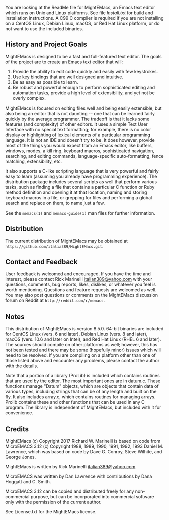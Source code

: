 You are looking at the ReadMe file for MightEMacs, an Emacs text editor which
runs on Unix and Linux platforms.  See file *Install.txt* for build and
installation instructions.  A C99 C compiler is required if you are not
installing on a CentOS Linux, Debian Linux, macOS, or Red Hat Linux platform, or
do not want to use the included binaries.

History and Project Goals
-------------------------
MightEMacs is designed to be a fast and full-featured text editor.  The goals of
the project are to create an Emacs text editor that will:

1. Provide the ability to edit code quickly and easily with few keystrokes.
2. Use key bindings that are well designed and intuitive.
3. Be as easy as possible to learn.
4. Be robust and powerful enough to perform sophisticated editing and automation
   tasks, provide a high level of extensibility, and yet not be overly complex.

MightEMacs is focused on editing files well and being easily extensible, but
also being an editor that is not daunting -- one that can be learned fairly
quickly by the average programmer.  The tradeoff is that it lacks some features
(and complexity) of other editors.  It uses a simple Text User Interface with no
special text formatting; for example, there is no color display or highlighting
of lexical elements of a particular programming language.  It is not an IDE and
doesn't try to be.  It does however, provide most of the things you would expect
from an Emacs editor, like buffers, windows, modes, a kill ring, keyboard
macros, sophisticated navigation, searching, and editing commands,
language-specific auto-formatting, fence matching, extensibility, etc.

It also supports a C-like scripting language that is very powerful and fairly
easy to learn (assuming you already have programming experience).  The
distribution package includes several scripts as well that perform various
tasks, such as finding a file that contains a particular C function or Ruby
method definition and opening it at that location, naming and storing keyboard
macros in a file, or grepping for files and performing a global search and
replace on them, to name just a few.  

See the `memacs(1)` and `memacs-guide(1)` man files for further information.

Distribution
------------
The current distribution of MightEMacs may be obtained at
`https://github.com/italia389/MightEMacs.git`.

Contact and Feedback
--------------------
User feedback is welcomed and encouraged.  If you have the time and interest,
please contact Rick Marinelli <italian389@yahoo.com> with your questions,
comments, bug reports, likes, dislikes, or whatever you feel is worth
mentioning.  Questions and feature requests are welcomed as well.  You may also
post questions or comments on the MightEMacs discussion forum on Reddit at
`http://reddit.com/r/memacs`.

Notes
-----
This distribution of MightEMacs is version 8.5.0.   64-bit binaries are included
for CentOS Linux (vers. 6 and later), Debian Linux (vers. 8 and later), macOS
(vers. 10.6 and later on Intel), and Red Hat Linux (RHEL 6 and later).  The
sources should compile on other platforms as well; however, this has not been
tested and there may be some (hopefully minor) issues which will need to be
resolved.  If you are compiling on a platform other than one of those listed
above and encounter any problems, please contact the author with the details.

Note that a portion of a library (ProLib) is included which contains routines
that are used by the editor.  The most important ones are in datum.c.  These
functions manage "Datum" objects, which are objects that contain data of various
types, including strings that can be of any length and built on the fly.  It
also includes array.c, which contains routines for managing arrays.  Prolib
contains these and other functions that can be used in any C program.  The
library is independent of MightEMacs, but included with it for convenience.

Credits
-------
MightEMacs (c) Copyright 2017 Richard W. Marinelli is based on code from
MicroEMACS 3.12 (c) Copyright 1988, 1989, 1990, 1991, 1992, 1993 Daniel M.
Lawrence, which was based on code by Dave G. Conroy, Steve Wilhite, and George
Jones.

MightEMacs is written by Rick Marinelli <italian389@yahoo.com>.

MicroEMACS was written by Dan Lawrence with contributions by Dana Hoggatt
and C. Smith.

MicroEMACS 3.12 can be copied and distributed freely for any non-commercial
purpose, but can be incorporated into commercial software only with the
permission of the current author.

See License.txt for the MightEMacs license.
